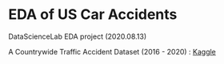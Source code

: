 # EDA of US Car Accidents

DataScienceLab EDA project (2020.08.13)

A Countrywide Traffic Accident Dataset (2016 - 2020) : [Kaggle](https://www.kaggle.com/sobhanmoosavi/us-accidents)
